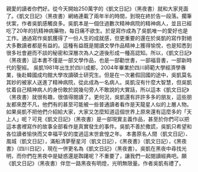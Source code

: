 親愛的讀者你們好。從今天開始250萬字的《凱文日記》（黑夜書）就和大家見面了。《凱文日記》（黑夜書）網絡連載了兩年半的時間，到現在終於告一段落。擱筆伏案，作者吳凱感觸良多。吳凱本是一個住過數次精神病院的精神病人，並且已經吃了20年的抗精神病藥物，每日痛不欲生。於是寫作成為了吳凱唯一的愛好也是工作。通過寫作吳凱獲得了一份人生的成就感，但更重要的還在於吳凱的寫作對絕大多數讀者都是有益的。這種有益既是閱讀文學作品精神上獲得愉悅，也是知悉到很多社會避而不談的秘密和深層次為人之道後形成一種高認知。所以，《凱文日記》（黑夜書）這本書不僅是一部文學作品，也是一部勸世書，一部福音書，一部新時代的聖經。
        吳凱1981年出生於四川成都，2004年畢業於四川師範大學經濟學專業，後赴韓國成均館大學攻讀碩士研究生。但是在一次暑假回國的途中，吳凱莫名其妙的被家人送進了精神病院，從此成為一名病人。吳凱沒有什麼大智慧，但吳凱仗着自己精神病人的身份敢於說幾句旁人不敢說的大實話，所以這本《凱文日記》（黑夜書）就很有趣，很值得閱讀了。更何況，吳凱還有許許多多的朋友，這些朋友都來歷不凡，他們有的甚至可能被一些普通讀者看作是天龍星人似的上層人物。如果吳凱不把他們介紹給大家，大家又怎麼知道這個世界上原來還有這麼多的「天上人」呢？可見《凱文日記》（黑夜書）是一部現實主義作品，甚至於你們可以把這本書裡寫作的故事全部看作是真實發生的事件。吳凱不善於撒謊，吳凱只希望和各位讀者愉快而又幸福平安的度過這末世倉惶之年。
      本書原名人間（凱文日記）、風城（凱文日記），滿船清夢壓星河（凱文日記），《黑夜書》（凱文日記），《黑夜書》（四川日記），現在一併更名為《凱文日記》（黑夜書）。吳凱在黑夜中尋找光明，而你們在黑夜中是疑惑還是踟躇呢？不重要了，讓我們一起閱讀經典吧。願《凱文日記》（黑夜書）伴您一路黑夜有明燈，光明無限量。作者吳凱有禮了。

